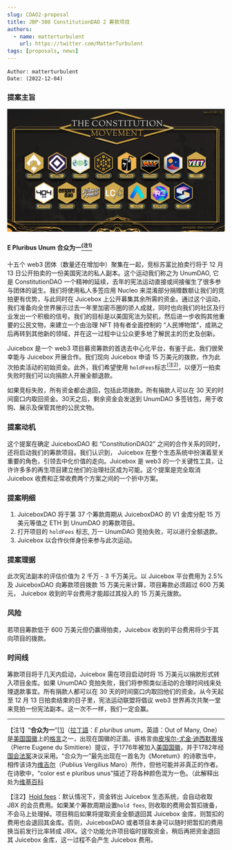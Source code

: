 ```yaml
---
slug: CDAO2-proposal
title: JBP-308 ConstitutionDAO 2 筹款项目
authors:
  - name: matterturbulent
    url: https://twitter.com/MatterTurbulent
tags: [proposals, news]
---
```


```
Author: matterturbulent
Date: (2022-12-04)
```

### 提案主旨

![constitutuion movement](CDAO2_movement_2.webp)

#### E Pluribus Unum 合众为一[<sup>(注1)</sup>](#注1)

十五个 web3 团体（数量还在增加中）聚集在一起，竞标苏富比拍卖行将于 12 月 13 日公开拍卖的一份美国宪法的私人副本。这个运动我们称之为 UnumDAO, 它是 ConstitutionDAO 一个精神的延续，去年的宪法运动直接或间接催生了很多参与团体的诞生。我们将使用私人多签应用 Nucleo 来混淆部分捐赠数额让我们的竞拍更有优势，与此同时在 Juicebox  上公开募集其余所需的资金。通过这个运动，我们准备向全世界展示过去一年里加密币圈的骄人成就，同时也向我们的社区及行业发出一个积极的信号。我们的目标是以美国宪法为契机，然后进一步收购其他重要的公民文物，来建立一个由治理 NFT 持有者全面控制的 “人民博物馆”，成熟之后再转到其他新的领域，并在这一过程中让公众更多地了解民主的历史及创新。

Juicebox 是一个 web3 项目募资筹款的首选去中心化平台，有鉴于此，我们很荣幸能与 Juicebox 开展合作。我们现向 Juicebox 申请 15 万美元的拨款，作为此次拍卖活动的初始资金。此外，我们希望使用 `holdFees`标志[<sup>(注2)</sup>](#注2)，以便万一拍卖失败时我们可以向捐款人开展全额退款。

如果竞标失败，所有资金都会退回，包括此项拨款。所有捐款人可以在 30 天的时间窗口内取回资金。30天之后，剩余资金会发送到 UnumDAO 多签钱包，用于收购、展示及保管其他的公民文物。

### 提案动机

这个提案在确定 JuiceboxDAO 和 “ConstitutionDAO2” 之间的合作关系的同时，还将启动我们的筹款项目。我们认识到， Juicebox 在整个生态系统中扮演着至关重要的角色，引领去中化价值的走向。Juicebox 是 web3 的一个关键性工具，让许许多多的再生项目建立他们的治理社区成为可能。这个提案是完全取消 Juicebox 收费和正常收费两个方案之间的一个折中方案。

### 提案明细

1. JuiceboxDAO 将于第 37 个筹款周期从 JuiceboxDAO 的 V1 金库分配 15 万美元等值之 ETH 到 UnumDAO 的筹款项目。
2. 打开项目的 `holdFees` 标志, 万一 UnumDAO 竞拍失败，可以进行全额退款。
3. Juicebox 以合作伙伴身份来参与此次运动。

### 提案理据

此次宪法副本的评估价值为 2 千万 - 3 千万美元。以 Juicebox 平台费用为 2.5% 及 JuiceboxDAO 向筹款项目拨款 15 万美元来计算，项目筹款必须超过 600 万美元， Juicebox 收到的平台费用才能超过其投入的 15 万美元拨款。

### 风险

若项目筹款低于 600 万美元但仍赢得拍卖，Juicebox 收到的平台费用将少于其向项目的拨款。

### 时间线

筹款项目将于几天内启动，Juicebox 需在项目启动时将 15 万美元以捐款形式转入项目金库。如果 UnumDAO 竞拍失败，我们将参照类似活动的合理时间线来处理退款事宜。所有捐款人都可以在 30 天的时间窗口内取回他们的资金。从今天起至 12 月 13 日拍卖结束的日子里，宪法运动联盟将倡议 web3 世界再次共聚一堂来竞拍一份宪法副本。这一次不一样，我们一定会赢。



***

<span id="注1"></span> 【注1】“**合众为一**”[[1\]](https://zh.m.wikipedia.org/zh/合众为一#cite_note-1)（[拉丁語](https://zh.m.wikipedia.org/wiki/拉丁語)：*E pluribus unum*，英語：Out of Many, One）是[美国国徽](https://zh.m.wikipedia.org/wiki/美国国徽)上的[格言](https://zh.m.wikipedia.org/wiki/格言)之一，出现在国徽的正面。该格言由[皮埃尔-尤金·迪西默蒂埃](https://zh.m.wikipedia.org/wiki/皮埃尔-尤金·迪西默蒂埃)（Pierre Eugene du Simitiere）提议，于1776年被加入[美国国徽](https://zh.m.wikipedia.org/wiki/美国国徽)，并于1782年经[国会法案](https://zh.m.wikipedia.org/wiki/美國國會法案)决议采用。“合众为一”最先出现在一首名为《Moretum》的诗歌当中，相传该诗为[维吉尔](https://zh.m.wikipedia.org/wiki/维吉尔)（Publius Vergilius Maro）所作，但他可能并非真正的作者。在诗歌中，“color est e pluribus unus”描述了将各种颜色混为一色。（此解释出处为[维基百科](https://zh.m.wikipedia.org/zh/%E5%90%88%E4%BC%97%E4%B8%BA%E4%B8%80)

<span id="注2"></span> 【注2】[Hold fees](https://docs.juicebox.money/v4/deprecated/v3/learn/overview/#hold-fees)：默认情况下，资金转出 Juicebox 生态系统，会自动收取 JBX 的会员费用。如果某个筹款周期设置`hold fees`, 则收取的费用会暂扣拨备，不会马上处理掉。项目稍后如果将提取资金全额退回其 Juicebox 金库，则暂扣的费用也会退回其金库。否则，JuiceboxDAO 或者项目本身可以随时把暂扣的费用换当前发行比率转成 JBX。这个功能允许项目临时提取资金，稍后再把资金退回其 Juicebox 金库，这一过程不会产生 Juicebox 费用。



